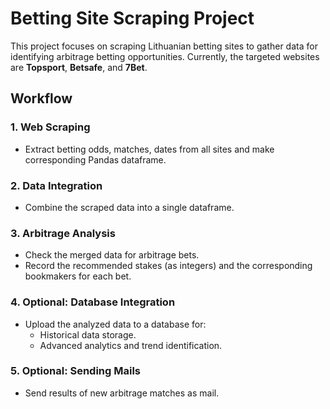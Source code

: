# Betting Site Scraping Project
This project focuses on scraping Lithuanian betting sites to gather data for identifying arbitrage betting opportunities. 
Currently, the targeted websites are **Topsport**, **Betsafe**, and **7Bet**.

## Workflow

### 1. Web Scraping
- Extract betting odds, matches, dates from all sites and make corresponding Pandas dataframe.

### 2. Data Integration
- Combine the scraped data into a single dataframe.

### 3. Arbitrage Analysis
- Check the merged data for arbitrage bets.
- Record the recommended stakes (as integers) and the corresponding bookmakers for each bet.

### 4. Optional: Database Integration
- Upload the analyzed data to a database for:
  - Historical data storage.
  - Advanced analytics and trend identification.

### 5. Optional: Sending Mails
- Send results of new arbitrage matches as mail.

